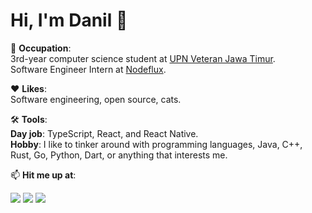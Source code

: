 # Hi, I'm Danil 👋

📖 **Occupation**: <br>
3rd-year computer science student at [UPN Veteran Jawa Timur](https://upnjatim.ac.id). <br>
Software Engineer Intern at [Nodeflux](https://github.com/nodefluxio).

❤️ **Likes**: <br>
Software engineering, open source, cats.

🛠️ **Tools**:<br>
**Day job**: TypeScript, React, and React Native.<br>
**Hobby**: I like to tinker around with programming languages, Java, C++, Rust, Go, Python, Dart, or anything that interests me.

📫 **Hit me up at**:

[![](http://img.shields.io/badge/-LinkedIn-lightgrey?logo=linkedin&style=flat&logoColor=white&color=0077B5)](https://linkedin.com/in/danilhendrasr) 
[![](http://img.shields.io/badge/-Email-lightgrey?logo=gmail&style=flat&logoColor=white&color=D14836)](mailto:danilhendrasr@gmail.com)
[![](http://img.shields.io/badge/-Twitter-lightgrey?logo=twitter&style=flat&logoColor=white&color=0077B5)](https://twitter.com/danilhendrasr)

<!--
**danilhendras/danilhendras** is a ✨ _special_ ✨ repository because its `README.md` (this file) appears on your GitHub profile.

Here are some ideas to get you started:

- 🔭 I’m currently working on ...
- 🌱 I’m currently learning ...
- 👯 I’m looking to collaborate on ...
- 🤔 I’m looking for help with ...
- 💬 Ask me about ...
- 📫 How to reach me: ...
- 😄 Pronouns: ...
- ⚡ Fun fact: ...
-->
